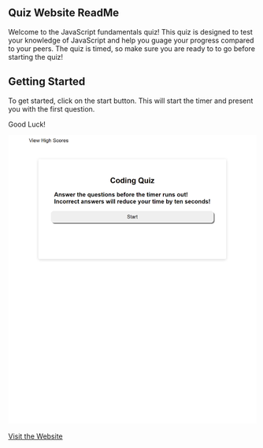## Quiz Website ReadMe

Welcome to the JavaScript fundamentals quiz! This quiz is designed to test your knowledge of JavaScript and help you guage your progress compared to your peers. The quiz is timed, so make sure you are ready to to go before starting the quiz!

## Getting Started

To get started, click on the start button. This will start the timer and present you with the first question.

Good Luck!

![Image of the complete website](./assets/images/image.png)

[Visit the Website](https://ilirhajdari.github.io/javascript-knowledge-quiz/)
